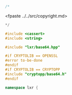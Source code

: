 ```cpp
/*
````
<fpaste ../../src/copyright.md>
```cpp
*/

#include <cassert>
#include <string>

#include "lxr/base64.hpp"

#if CRYPTOLIB == OPENSSL
#error to-be-done
#endif
#if CRYPTOLIB == CRYPTOPP
#include "cryptopp/base64.h"
#endif

namespace lxr {

````
